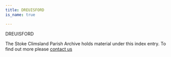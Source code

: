 ```yaml
---
title: DREUISFORD
is_name: true

---
```


DREUISFORD


The Stoke Climsland Parish Archive holds material under this index entry. To find out more please [contact us](/contact/)
